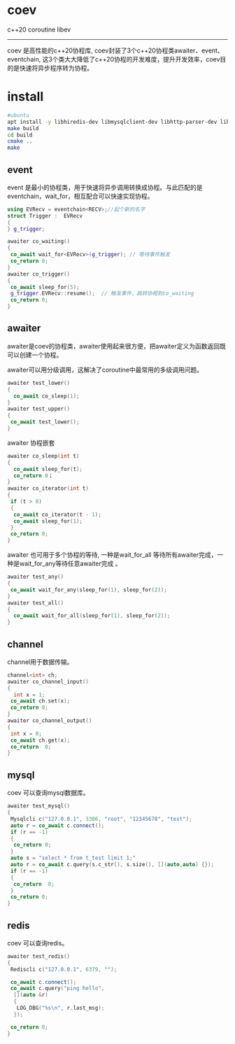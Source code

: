 # coev

c++20 coroutine libev

---

coev 是高性能的c++20协程库, coev封装了3个c++20协程类awaiter、event、eventchain, 这3个类大大降低了c++20协程的开发难度，提升开发效率，coev目的是快速将异步程序转为协程。

# install

```sh
#ubuntu
apt install -y libhiredis-dev libmysqlclient-dev libhttp-parser-dev libev-dev
make build
cd build
cmake ..
make 
```

## event

event 是最小的协程类，用于快速将异步调用转换成协程。与此匹配的是eventchain，wait_for<eventchain>，相互配合可以快速实现协程。

```cpp
using EVRecv = eventchain<RECV>;//起个新的名字
struct Trigger :  EVRecv
{
} g_trigger;

awaiter co_waiting()
{ 
 co_await wait_for<EVRecv>(g_trigger); // 等待事件触发
 co_return 0;
}
awaiter co_trigger()
{
 co_await sleep_for(5);
 g_trigger.EVRecv::resume();  // 触发事件，跳转协程到co_waiting
 co_return 0;
}
```

## awaiter

awaiter是coev的协程类，awaiter使用起来很方便，把awaiter定义为函数返回既可以创建一个协程。

awaiter可以用分级调用，这解决了coroutine中最常用的多级调用问题。

```cpp
awaiter test_lower()
{
  co_await co_sleep(1);
}
awaiter test_upper()
{
 co_await test_lower();
}
```

awaiter 协程嵌套

```cpp
awaiter co_sleep(int t)
{
  co_await sleep_for(t);
  co_return 0；
}
awaiter co_iterator(int t)
{
 if (t > 0)
 {
  co_await co_iterator(t - 1);
  co_await sleep_for(1);
 }
 co_return 0;
}
```

awaiter 也可用于多个协程的等待, 一种是wait_for_all 等待所有awaiter完成，一种是wait_for_any等待任意awaiter完成 。

```cpp
awaiter test_any()
{
 co_await wait_for_any(sleep_for(1), sleep_for(2));
}
awaiter test_all()
{
  co_await wait_for_all(sleep_for(1), sleep_for(2));
}
```

## channel

channel用于数据传输。

```cpp
channel<int> ch;
awaiter co_channel_input()
{
  int x = 1;
 co_await ch.set(x); 
 co_return 0;
}
awaiter co_channel_output()
{
 int x = 0;
 co_await ch.get(x);
 co_return  0;
}
```

## mysql

coev 可以查询mysql数据库。

```cpp
awaiter test_mysql()
{
 Mysqlcli c("127.0.0.1", 3306, "root", "12345678", "test");
 auto r = co_await c.connect();
 if (r == -1)
 {
  co_return 0;
 }
 auto s = "select * from t_test limit 1;"
 auto r = co_await c.query(s.c_str(), s.size(), [](auto,auto) {});
 if (r == -1)
 {
  co_return  0;
 }
 co_return 0;
}
```

## redis

coev 可以查询redis。

```cpp
awaiter test_redis()
{
 Rediscli c("127.0.0.1", 6379, "");

 co_await c.connect();
 co_await c.query("ping hello",
  [](auto &r)
  {
   LOG_DBG("%s\n", r.last_msg);
  });

 co_return 0;
}
```
